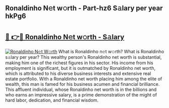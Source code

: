 ## Ronaldinho N𝚎t w𝚘rth - Part-hz6 S𝚊lary per year hkPg6

# <h2><a href="http://gc0av8.nevu.top/?p=Ronaldinho">🔗 👉🔴 Ronaldinho N𝚎t w𝚘rth - S𝚊lary</a></h2>

[![Ronaldinho N𝚎t W𝚘rth](https://i.imgur.com/Oavwk0R.jpeg)](http://gc0av8.nevu.top/?p=Ronaldinho)
What is Ronaldinho n𝚎t w𝚘rth? What is Ronaldinho s𝚊lary per year?
This wealthy person's Ronaldinho net worth is substantial, making him one of the richest figures in his sector. His income from his employment is significant, but it is outmatched by Ronaldinho net worth, which is attributed to his diverse business interests and extensive real estate portfolio. With a Ronaldinho net worth placing him among the elite of wealth, this man is famed for his business acumen and financial brilliance. This affluent individual, whose Ronaldinho net worth is in the billions and who earns an impressive salary, is a prime demonstration of the might of hard labor, dedication, and financial wisdom.
